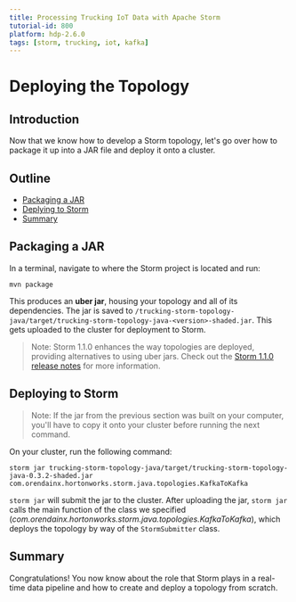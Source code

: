 ```yaml
---
title: Processing Trucking IoT Data with Apache Storm
tutorial-id: 800
platform: hdp-2.6.0
tags: [storm, trucking, iot, kafka]
---
```


# Deploying the Topology

## Introduction

Now that we know how to develop a Storm topology, let's go over how to package it up into a JAR file and deploy it onto a cluster.


## Outline

-   [Packaging a JAR](#packaging-a-jar)
-   [Deplying to Storm](#deploying-to-storm)
-   [Summary](#summary)


## Packaging a JAR

In a terminal, navigate to where the Storm project is located and run:
```
mvn package
```

This produces an **uber jar**, housing your topology and all of its dependencies.  The jar is saved to `/trucking-storm-topology-java/target/trucking-storm-topology-java-<version>-shaded.jar`.  This gets uploaded to the cluster for deployment to Storm.

> Note: Storm 1.1.0 enhances the way topologies are deployed, providing alternatives to using uber jars.  Check out the [Storm 1.1.0 release notes](https://storm.apache.org/2017/03/29/storm110-released.html#topology-deployment-enhancements) for more information.


## Deploying to Storm

> Note: If the jar from the previous section was built on your computer, you'll have to copy it onto your cluster before running the next command.

On your cluster, run the following command:
```
storm jar trucking-storm-topology-java/target/trucking-storm-topology-java-0.3.2-shaded.jar com.orendainx.hortonworks.storm.java.topologies.KafkaToKafka
```

`storm jar` will submit the jar to the cluster.  After uploading the jar, `storm jar` calls the main function of the class we specified (_com.orendainx.hortonworks.storm.java.topologies.KafkaToKafka_), which deploys the topology by way of the `StormSubmitter` class.


## Summary

Congratulations!  You now know about the role that Storm plays in a real-time data pipeline and how to create and deploy a topology from scratch.
